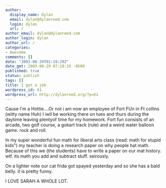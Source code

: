 ```yaml
---
author:
  display_name: Dylan
  email: dylan@dylanreed.com
  login: dylan
  url: /
author_email: dylan@dylanreed.com
author_login: dylan
author_url: /
categories:
- Awesome
comments: []
date: "2003-08-29T01:19:29Z"
date_gmt: 2003-08-29 07:19:29 -0500
published: true
status: publish
tags: []
title: I got a job
wordpress_id: 61
wordpress_url: http://dylanreed.org/?p=61
---
```


Cause I'm a Hottie....Or not i am now an employee of Fort FUn in Ft collins (witty name Huh) I iwll be working there on tues and thurs during the daytime leaving plentyof time for my homework. Fort fun consists of an arcade, two golf course, a gokart track (rule) and a weird water balloon game. rock and roll.

In my super wonderful fun math for liberal arts class (read: math for stupid kids") my teacher is doing a research paper on why people hat math. Because of this we (the students) have to write a paper on our mat history. wtf. its math you add and subtract stuff. seirously.

On a lighter note our cat frida got spayed yesterday and so she has a bald belly. it is pretty funny.

I LOVE SARAH A WHOLE LOT.
